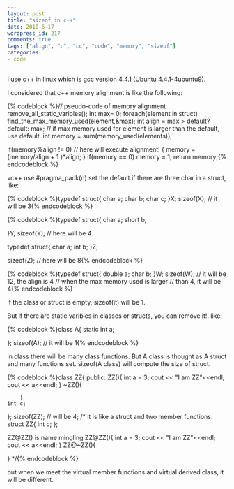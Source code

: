 ```yaml
---
layout: post
title: "sizeof in c++"
date: 2010-6-17
wordpress_id: 217
comments: true
tags: ["align", "c", "cc", "code", "memory", "sizeof"]
categories:
- code
---
```

<meta name="_edit_last" content="1" />
<meta name="_su_description" content="the inside of sizeof
the inside of memory alignment" />
<meta name="_su_keywords" content="c++, sizeof, double, int, align,memory" />
<meta name="_su_title" content="c++, sizeof, double, int, align,memory" />
<meta name="views" content="1054" />
I use c++ in linux which is gcc version 4.4.1 (Ubuntu 4.4.1-4ubuntu9).

I considered that c++ memory alignment is like the following:


{% codeblock %}// pseudo-code of memory alignment
remove_all_static_varibles();
int max= 0;
foreach(element in struct)
    find_the_max_memory_used(element,&amp;max);
int align = max &gt; default? default: max;
// if max memory used for element is larger than the default, use default.
int memory = sum(memory_used(elements));

if(memory%align != 0)
// here will execute alignment!
{
    memory = (memory/align + 1 )*align;
}
if(memory == 0)
    memory = 1;
return memory;{% endcodeblock %}


vc++ use #pragma_pack(n) set the default.if there are three char in a struct, like:


{% codeblock %}typedef struct{
	char a;
	char b;
	char c;
}X;
sizeof(X); // it will be 3{% endcodeblock %}



{% codeblock %}typedef struct{
	char a;
	short b;

}Y;
sizeof(Y); // here will be 4

typedef struct{
	char a;
	int b;
}Z;

sizeof(Z); // here will be 8{% endcodeblock %}



{% codeblock %}typedef struct{
	double a;
	char b;
}W;
sizeof(W);
// it will be 12, the align is 4
// when the max memory used is larger
// than 4, it will be 4{% endcodeblock %}


if the class or struct is empty, sizeof(it) will be 1.

But if there are static varibles in classes or structs, you can remove it!. like:


{% codeblock %}class A{
	static int a;

};
sizeof(A); // it will be 1{% endcodeblock %}


in class there will be many class functions. But A class is thought as A struct and many functions set. sizeof(A class) will compute the size of struct.


{% codeblock %}class ZZ{
    public:
        ZZ(){
            int a = 3;
            cout &lt;&lt; "I am ZZ"&lt;&lt;endl;
            cout &lt;&lt; a&lt;&lt;endl;
        }
        ~ZZ(){

        }
    int c;
};
sizeof(ZZ); // will be 4;
/* it is like a struct and two member functions.
struct ZZ{
	int c;
};

ZZ@ZZ() is name mingling
ZZ@ZZ(){
	int a = 3;
        cout &lt;&lt; "I am ZZ"&lt;&lt;endl;
        cout &lt;&lt; a&lt;&lt;endl;
}
ZZ@~ZZ(){

}
*/{% endcodeblock %}


but when we meet the virtual member functions and virtual derived class, it will be different.
